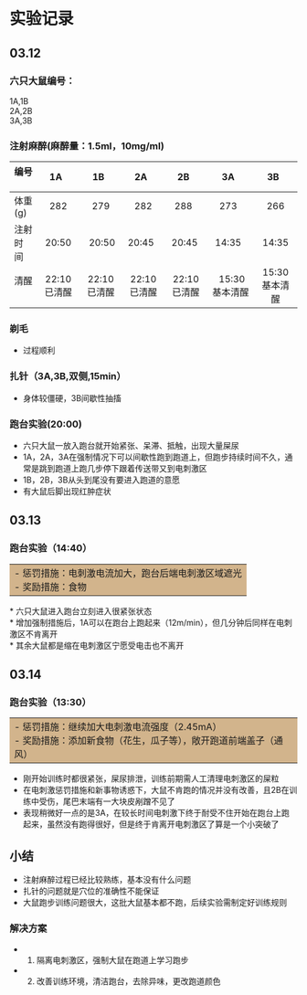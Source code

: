 
# 实验记录

## 03.12

### 六只大鼠编号：
1A,1B <br>
2A,2B <br>
3A,3B <br>

### 注射麻醉(麻醉量：1.5ml，10mg/ml) 

|编号    |    1A    |   1B    |   2A    |   2B    |    3A    |   3B    |
|:------|:------:|:------:|:------:|:------:|:------:|:------:|
|体重(g) |   282   |   279   |   282   |   288    |   273    |  266   |
|注射时间 |  20:50 | 20:50 | 20:45  | 20:45  | 14:35  | 14:35  |
|清醒    | 22:10已清醒 | 22:10已清醒 | 22:10已清醒 | 22:10已清醒 | 15:30基本清醒|15:30基本清醒|

### 剃毛
- 过程顺利

### 扎针（3A,3B,双侧,15min）
* 身体较僵硬，3B间歇性抽搐

### 跑台实验(20:00)
* 六只大鼠一放入跑台就开始紧张、呆滞、抵触，出现大量屎尿
* 1A，2A，3A在强制情况下可以间歇性跑到跑道上，但跑步持续时间不久，通常是跳到跑道上跑几步停下跟着传送带又到电刺激区
* 1B，2B，3B从头到尾没有要进入跑道的意愿
* 有大鼠后脚出现红肿症状


## 03.13

### 跑台实验（14:40）
<table><tr><td bgcolor=Tan>
- 惩罚措施：电刺激电流加大，跑台后端电刺激区域遮光<br>
- 奖励措施：食物 <br>
</td></tr></table>
* 六只大鼠进入跑台立刻进入很紧张状态<br>
* 增加强制措施后，1A可以在跑台上跑起来（12m/min），但几分钟后同样在电刺激区不肯离开<br>
* 其余大鼠都是缩在电刺激区宁愿受电击也不离开<br>



## 03.14

### 跑台实验（13:30）
<table><tr><td bgcolor=Tan>
- 惩罚措施：继续加大电刺激电流强度（2.45mA）<br>
- 奖励措施：添加新食物（花生，瓜子等），敞开跑道前端盖子（通风）<br>
</td></tr></table>

* 刚开始训练时都很紧张，屎尿排泄，训练前期需人工清理电刺激区的屎粒<br>
* 在电刺激惩罚措施和新事物诱惑下，大鼠不肯跑的情况并没有改善，且2B在训练中受伤，尾巴末端有一大块皮剐蹭不见了<br>
* 表现稍微好一点的是3A，在较长时间电刺激下终于耐受不住开始在跑台上跑起来，虽然没有跑得很好，但是终于肯离开电刺激区了算是一个小突破了<br>

## 小结

- 注射麻醉过程已经比较熟练，基本没有什么问题
- 扎针的问题就是穴位的准确性不能保证
- 大鼠跑步训练问题很大，这批大鼠基本都不跑，后续实验需制定好训练规则

### 解决方案
- 1. 隔离电刺激区，强制大鼠在跑道上学习跑步
- 2. 改善训练环境，清洁跑台，去除异味，更改跑道颜色